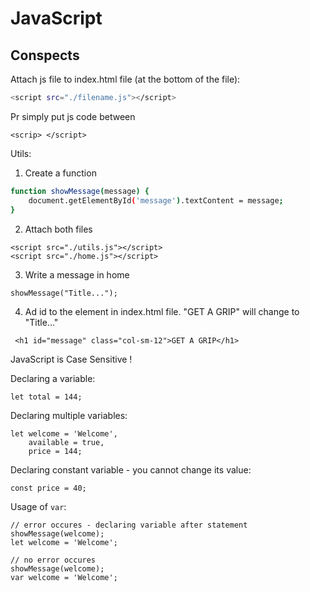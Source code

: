 # JavaScript

## Conspects 

Attach js file to index.html file (at the bottom of the file):
```bash 
<script src="./filename.js"></script>
```
Pr simply put js code between
```
<scrip> </script>
```

Utils:

1. Create a function
```bash
function showMessage(message) {
    document.getElementById('message').textContent = message;
}
```
2. Attach both files
```
<script src="./utils.js"></script>
<script src="./home.js"></script>
```
3. Write a message in home
```
showMessage("Title...");
```
4. Ad id to the element in index.html file. "GET A GRIP" will change to "Title..."
```
 <h1 id="message" class="col-sm-12">GET A GRIP</h1>
 ```


JavaScript is Case Sensitive !

Declaring a variable:
```
let total = 144;
```
Declaring multiple variables:
```
let welcome = 'Welcome',
    available = true,
    price = 144;
```

Declaring constant variable - you cannot change its value:
```
const price = 40;
```
Usage of ```var```:

```
// error occures - declaring variable after statement
showMessage(welcome);
let welcome = 'Welcome';

// no error occures
showMessage(welcome);
var welcome = 'Welcome';
```
